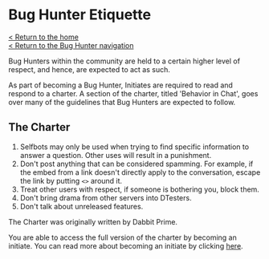 # Bug Hunter Etiquette
[< Return to the home](/index)  
[< Return to the Bug Hunter navigation](/bugs/bug-hunters)

Bug Hunters within the community are held to a certain higher level of respect, and hence, are expected to act as such.

As part of becoming a Bug Hunter, Initiates are required to read and respond to a charter.
A section of the charter, titled 'Behavior in Chat', goes over many of the guidelines that Bug Hunters are expected to follow.

## The Charter

1. Selfbots may only be used when trying to find specific information to answer a question. Other uses will result in a punishment.
2. Don't post anything that can be considered spamming. For example, if the embed from a link doesn't directly apply to the conversation, escape the link by putting `<>` around it.
3. Treat other users with respect, if someone is bothering you, block them.
4. Don't bring drama from other servers into DTesters.
5. Don't talk about unreleased features.

The Charter was originally written by Dabbit Prime.

You are able to access the full version of the charter by becoming an initiate.
You can read more about becoming an initiate by clicking [here](about).
